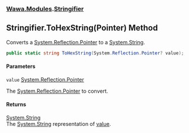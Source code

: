 ### [Wawa.Modules](Wawa.Modules.md 'Wawa.Modules').[Stringifier](Stringifier.md 'Wawa.Modules.Stringifier')

## Stringifier.ToHexString(Pointer) Method

Converts a [System.Reflection.Pointer](https://docs.microsoft.com/en-us/dotnet/api/System.Reflection.Pointer 'System.Reflection.Pointer') to a [System.String](https://docs.microsoft.com/en-us/dotnet/api/System.String 'System.String').

```csharp
public static string ToHexString(System.Reflection.Pointer? value);
```
#### Parameters

<a name='Wawa.Modules.Stringifier.ToHexString(System.Reflection.Pointer).value'></a>

`value` [System.Reflection.Pointer](https://docs.microsoft.com/en-us/dotnet/api/System.Reflection.Pointer 'System.Reflection.Pointer')

The [System.Reflection.Pointer](https://docs.microsoft.com/en-us/dotnet/api/System.Reflection.Pointer 'System.Reflection.Pointer') to convert.

#### Returns
[System.String](https://docs.microsoft.com/en-us/dotnet/api/System.String 'System.String')  
The [System.String](https://docs.microsoft.com/en-us/dotnet/api/System.String 'System.String') representation of [value](Stringifier.ToHexString(Pointer).md#Wawa.Modules.Stringifier.ToHexString(System.Reflection.Pointer).value 'Wawa.Modules.Stringifier.ToHexString(System.Reflection.Pointer).value').